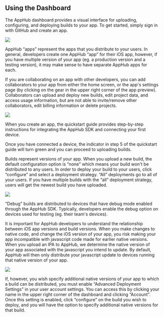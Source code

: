 <h2>Using the Dashboard</h2>

The AppHub dashboard provides a visual interface for uploading, configuring, and deploying builds to your app. To get started, simply sign in with GitHub and create an app.

<img src='/images/dashboard_screenshot.png'>

AppHub “apps” represent the apps that you distribute to your users. In general, developers create one AppHub “app” for their iOS app, however, if you have multiple version of your app (eg. a production version and a testing version), it may make sense to have separate AppHub apps for each.

If you are collaborating on an app with other developers, you can add collaborators to your app from either the home screen, or the app's settings page (by clicking on the gear in the upper right corner of the app preview). Collaborators can upload and deploy new builds, edit project data, and access usage information, but are not able to invite/remove other collaborators, edit billing information or delete projects. 

<img src='/images/collaborators.png'>

When you create an app, the quickstart guide provides step-by-step instructions for integrating the AppHub SDK and connecting your first device. 

Once you have connected a device, the indicator in step 5 of the quickstart guide will turn green and you can proceed to uploading builds.

Builds represent versions of your app. When you upload a new build, the default configuration option is “none” which means your build won't be distributed to any users. In order to deploy your build to your users, click “configure” and select a deployment strategy. “All” deployments go to all of your users. If you have multiple builds with the “all” deployment strategy, users will get the newest build you have uploaded. 

<img src='/images/build_modal.png'>

“Debug” builds are distributed to devices that have debug mode enabled through the AppHub SDK. Typically, developers enable the debug option on devices used for testing (eg. their team's devices). 

It is important for AppHub developers to understand the relationship between iOS app versions and build versions. When you make changes to native code, and change the iOS version of your app, you risk making your app incompatible with javascript code made for earlier native versions. When you upload an IPA to AppHub, we determine the native version of your app associated with the javascript you intend to update. By default, AppHub will then only distribute your javascript update to devices running that native version of your app. 

<img src='/images/multiple_versions.png'>

If, however, you wish specify additional native versions of your app to which a build can be distributed, you must enable “Advanced Deployment Settings” in your user account settings. You can access this by clicking your name in the upper right corner of the dashboard and clicking “Account”. Once this setting is enabled, click “configure” on the build you wish to deploy, and you will have the option to specify additional native versions for that build. 
